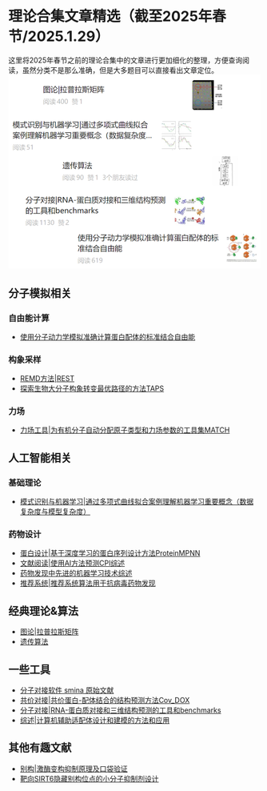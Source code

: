 # 理论合集文章精选（截至2025年春节/2025.1.29）
这里将2025年春节之前的理论合集中的文章进行更加细化的整理，方便查询阅读，虽然分类不是那么准确，但是大多题目可以直接看出文章定位。   
![](理论合集文章精选截至2025年春节20250129/理论合集文章精选截至2025年春节20250129_2025-01-25-22-19-11.png)  
## 分子模拟相关
### 自由能计算
* [使用分子动力学模拟准确计算蛋白配体的标准结合自由能](https://mp.weixin.qq.com/s/Oaj1JGD6BDVMSBrLzCdujQ)  
### 构象采样
* [REMD方法|REST](https://mp.weixin.qq.com/s/fZEhYSnKCRHRXsASY7nHNw)  
* [探索生物大分子构象转变最优路径的方法TAPS](https://mp.weixin.qq.com/s/QIONB64qrC3QiczhNX932w)  
### 力场
* [力场工具|为有机分子自动分配原子类型和力场参数的工具集MATCH](https://mp.weixin.qq.com/s/bQVsc-TphDan-WXrUQw0Xw)  
## 人工智能相关
### 基础理论
* [模式识别与机器学习|通过多项式曲线拟合案例理解机器学习重要概念（数据复杂度与模型复杂度）](https://mp.weixin.qq.com/s/_BW9b-mEliQeMIi_ZT5F8g)  
### 药物设计
* [蛋白设计|基于深度学习的蛋白序列设计方法ProteinMPNN](https://mp.weixin.qq.com/s/2dK7U5klxw4Xy4-sOrp_Xw)  
* [文献阅读|使用AI方法预测CPI综述](https://mp.weixin.qq.com/s/thF26gLQZo8jy_uj9_qCGA)  
* [药物发现中先进的机器学习技术综述](https://mp.weixin.qq.com/s/1rmZrR-Ks5kfXdCsXnvHqA)  
* [推荐系统|推荐系统算法用于抗病毒药物发现](https://mp.weixin.qq.com/s/q9wzKMVRlIJz0-0DVIHSBQ)  
## 经典理论&算法
* [图论|拉普拉斯矩阵](https://mp.weixin.qq.com/s/NivC4uQMPkHNqvjjxgWv4A)  
* [遗传算法](https://mp.weixin.qq.com/s/XQBz3WG7yYr3hXGCOXCbDw)  
## 一些工具
* [分子对接软件 smina 原始文献](https://mp.weixin.qq.com/s/t2ZyncIWBNpYtt3bxURZ6w)  
* [共价对接|共价蛋白-配体结合的结构预测方法Cov_DOX](https://mp.weixin.qq.com/s/RV8lnpzVkwZeYRYSX4IPaw)  
* [分子对接|RNA-蛋白质对接和三维结构预测的工具和benchmarks](https://mp.weixin.qq.com/s/jGda8S6aeK17YOYOzUQprg)  
* [综述|计算机辅助适配体设计和建模的方法和应用](https://mp.weixin.qq.com/s/XDs6eBvT0scdb-LoZWRsrg)  
## 其他有趣文献
* [别构|激酶变构抑制原理及口袋验证](https://mp.weixin.qq.com/s/JVbu52uVAw4TC24A2MJRjw)  
* [靶向SIRT6隐藏别构位点的小分子抑制剂设计](https://mp.weixin.qq.com/s/8bMBYZw_w5HHS3WzCbPzAw)  